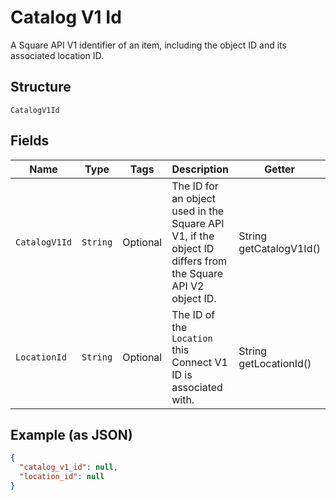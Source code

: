 
# Catalog V1 Id

A Square API V1 identifier of an item, including the object ID and its associated location ID.

## Structure

`CatalogV1Id`

## Fields

| Name | Type | Tags | Description | Getter |
|  --- | --- | --- | --- | --- |
| `CatalogV1Id` | `String` | Optional | The ID for an object used in the Square API V1, if the object ID differs from the Square API V2 object ID. | String getCatalogV1Id() |
| `LocationId` | `String` | Optional | The ID of the `Location` this Connect V1 ID is associated with. | String getLocationId() |

## Example (as JSON)

```json
{
  "catalog_v1_id": null,
  "location_id": null
}
```

